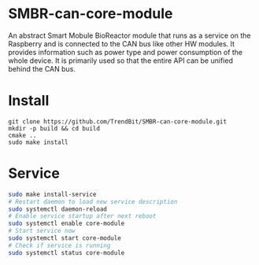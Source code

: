 # SMBR-can-core-module
An abstract Smart Mobule BioReactor module that runs as a service on the Raspberry and is connected to the CAN bus like other HW modules. It provides information such as power type and power consumption of the whole device. It is primarily used so that the entire API can be unified behind the CAN bus.

# Install
```
git clone https://github.com/TrendBit/SMBR-can-core-module.git
mkdir -p build && cd build
cmake ..
sudo make install
```

# Service
```bash
sudo make install-service
# Restart daemon to load new service description
sudo systemctl daemon-reload
# Enable service startup after next reboot
sudo systemctl enable core-module
# Start service now
sudo systemctl start core-module
# Check if service is running
sudo systemctl status core-module
```
